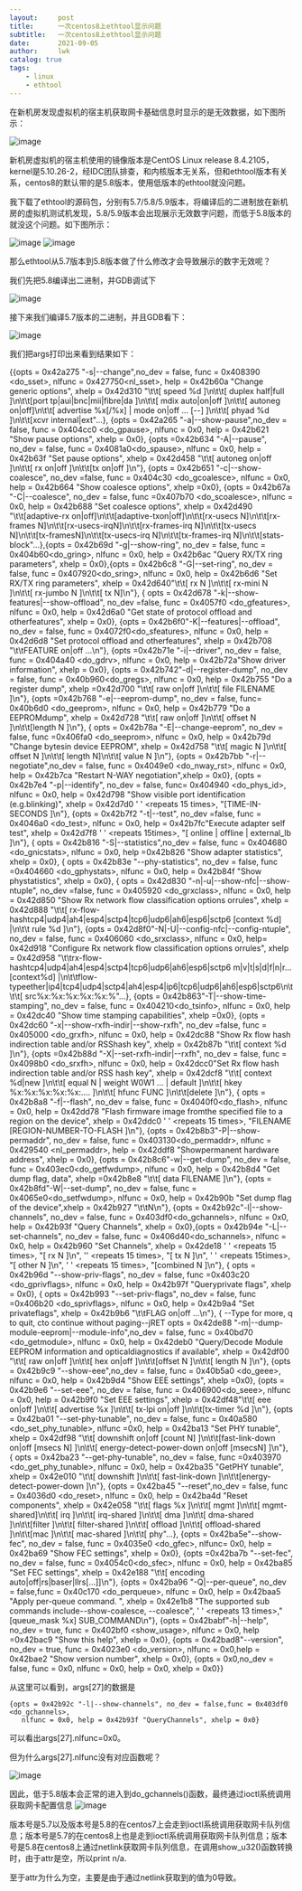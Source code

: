```yaml
---
layout:     post
title:      一次centos8上ethtool显示问题
subtitle:   一次centos8上ethtool显示问题
date:       2021-09-05
author:     lwk
catalog: true
tags:
    - linux
    - ethtool
---
```


在新机房发现虚拟机的宿主机获取网卡基础信息时显示的是无效数据，如下图所示：

![image](https://user-images.githubusercontent.com/36918717/177042628-4d59796b-c3a9-4768-8735-a9c6c52ba87e.png)

新机房虚拟机的宿主机使用的镜像版本是CentOS Linux release 8.4.2105，kernel是5.10.26-2，经IDC团队排查，和内核版本无关系，但和ethtool版本有关系，centos8的默认带的是5.8版本，使用低版本的ethtool就没问题。

我下载了ethtool的源码包，分别有5.7/5.8/5.9版本，将编译后的二进制放在新机房的虚拟机测试机发现，5.8/5.9版本会出现展示无效数字问题，而低于5.8版本的就没这个问题。如下图所示：

![image](https://user-images.githubusercontent.com/36918717/177042637-214b3d61-1906-4d1c-9030-79104963256a.png)
![image](https://user-images.githubusercontent.com/36918717/177042639-2b8d9f4f-4563-41d3-a549-20c3e8089e53.png)

那么ethtool从5.7版本到5.8版本做了什么修改才会导致展示的数字无效呢？

 我们先把5.8编译出二进制，并GDB调试下
 
 ![image](https://user-images.githubusercontent.com/36918717/177042651-fb90e591-632e-43a3-92d9-cbec2a0694e9.png)

接下来我们编译5.7版本的二进制，并且GDB看下：

![image](https://user-images.githubusercontent.com/36918717/177042657-21d0c4fc-2ff7-40f5-9a51-0c8986c17a9d.png)

我们把args打印出来看到结果如下：

{{opts = 0x42a275 "-s|--change",no_dev = false, func = 0x408390 <do_sset>, nlfunc = 0x427750<nl_sset>, help = 0x42b60a "Change generic options",
   xhelp = 0x42d310 "\t\t[ speed %d ]\n\t\t[ duplex half|full ]\n\t\t[port tp|aui|bnc|mii|fibre|da ]\n\t\t[ mdix auto|on|off ]\n\t\t[ autoneg on|off]\n\t\t[ advertise %x[/%x] | mode on|off ... [--] ]\n\t\t[ phyad %d ]\n\t\t[xcvr internal|ext"...}, {opts = 0x42a265 "-a|--show-pause",no_dev = false, func = 0x404cc0 <do_gpause>, nlfunc = 0x0,
   help = 0x42b621 "Show pause options", xhelp = 0x0}, {opts =0x42b634 "-A|--pause", no_dev = false, func = 0x4081a0<do_spause>, nlfunc = 0x0, help = 0x42b63f "Set pause options",
   xhelp = 0x42d458 "\t\t[ autoneg on|off ]\n\t\t[ rx on|off ]\n\t\t[tx on|off ]\n"}, {opts = 0x42b651 "-c|--show-coalesce", no_dev =false, func = 0x404c30 <do_gcoalesce>,
   nlfunc = 0x0, help = 0x42b664 "Show coalesce options", xhelp =0x0}, {opts = 0x42b67a "-C|--coalesce", no_dev = false, func =0x407b70 <do_scoalesce>, nlfunc = 0x0,
   help = 0x42b688 "Set coalesce options",
   xhelp = 0x42d490 "\t\t[adaptive-rx on|off]\n\t\t[adaptive-txon|off]\n\t\t[rx-usecs N]\n\t\t[rx-frames N]\n\t\t[rx-usecs-irqN]\n\t\t[rx-frames-irq N]\n\t\t[tx-usecs N]\n\t\t[tx-framesN]\n\t\t[tx-usecs-irq N]\n\t\t[tx-frames-irq N]\n\t\t[stats-block"...},{opts = 0x42b69d "-g|--show-ring", no_dev = false, func = 0x404b60<do_gring>, nlfunc = 0x0,
   help = 0x42b6ac "Query RX/TX ring parameters", xhelp = 0x0},{opts = 0x42b6c8 "-G|--set-ring", no_dev = false, func = 0x407920<do_sring>, nlfunc = 0x0,
   help = 0x42b6d6 "Set RX/TX ring parameters", xhelp = 0x42d640"\t\t[ rx N ]\n\t\t[ rx-mini N ]\n\t\t[ rx-jumbo N ]\n\t\t[ tx N]\n"}, {
   opts = 0x42d678 "-k|--show-features|--show-offload", no_dev =false, func = 0x4057f0 <do_gfeatures>, nlfunc = 0x0,
   help = 0x42d6a0 "Get state of protocol offload and otherfeatures", xhelp = 0x0}, {opts = 0x42b6f0"-K|--features|--offload", no_dev = false, func = 0x4072f0<do_sfeatures>,
   nlfunc = 0x0, help = 0x42d6d8 "Set protocol offload and otherfeatures", xhelp = 0x42b708 "\t\tFEATURE on|off ...\n"}, {opts =0x42b71e "-i|--driver", no_dev = false,
   func = 0x404a40 <do_gdrv>, nlfunc = 0x0, help = 0x42b72a"Show driver information", xhelp = 0x0}, {opts = 0x42b742"-d|--register-dump", no_dev = false, func = 0x40b960<do_gregs>,
   nlfunc = 0x0, help = 0x42b755 "Do a register dump", xhelp =0x42d700 "\t\t[ raw on|off ]\n\t\t[ file FILENAME ]\n"}, {opts =0x42b768 "-e|--eeprom-dump", no_dev = false,
    func= 0x40b6d0 <do_geeprom>, nlfunc = 0x0, help = 0x42b779 "Do a EEPROMdump", xhelp = 0x42d728 "\t\t[ raw on|off ]\n\t\t[ offset N ]\n\t\t[length N ]\n"}, {
   opts = 0x42b78a "-E|--change-eeprom", no_dev = false, func =0x406fa0 <do_seeprom>, nlfunc = 0x0, help = 0x42b79d "Change bytesin device EEPROM",
   xhelp = 0x42d758 "\t\t[ magic N ]\n\t\t[ offset N ]\n\t\t[ length N]\n\t\t[ value N ]\n"}, {opts = 0x42b7bb "-r|--negotiate",no_dev = false, func = 0x4049e0 <do_nway_rst>,
   nlfunc = 0x0, help = 0x42b7ca "Restart N-WAY negotiation",xhelp = 0x0}, {opts = 0x42b7e4 "-p|--identify", no_dev = false, func= 0x404940 <do_phys_id>, nlfunc = 0x0,
   help = 0x42d798 "Show visible port identification (e.g.blinking)", xhelp = 0x42d7d0 ' ' <repeats 15 times>, "[TIME-IN-SECONDS ]\n"}, {opts = 0x42b7f2 "-t|--test", no_dev =false,
   func = 0x4046a0 <do_test>, nlfunc = 0x0, help = 0x42b7fc"Execute adapter self test", xhelp = 0x42d7f8 ' ' <repeats 15times>, "[ online | offline | external_lb ]\n"}, {
    opts = 0x42b816 "-S|--statistics",no_dev = false, func = 0x404680 <do_gnicstats>, nlfunc = 0x0, help =0x42b826 "Show adapter statistics", xhelp = 0x0}, {
   opts = 0x42b83e "--phy-statistics", no_dev = false, func =0x404660 <do_gphystats>, nlfunc = 0x0, help = 0x42b84f "Show phystatistics", xhelp = 0x0}, {
   opts = 0x42d830 "-n|-u|--show-nfc|--show-ntuple", no_dev =false, func = 0x405920 <do_grxclass>, nlfunc = 0x0,
   help = 0x42d850 "Show Rx network flow classification options orrules",
    xhelp = 0x42d888 "\t\t[ rx-flow-hashtcp4|udp4|ah4|esp4|sctp4|tcp6|udp6|ah6|esp6|sctp6 [context %d] |\n\t\t  rule %d ]\n"}, {opts = 0x42d8f0"-N|-U|--config-nfc|--config-ntuple",
   no_dev = false, func = 0x406060 <do_srxclass>, nlfunc = 0x0, help= 0x42d918 "Configure Rx network flow classification options orrules",
   xhelp = 0x42d958 "\t\trx-flow-hashtcp4|udp4|ah4|esp4|sctp4|tcp6|udp6|ah6|esp6|sctp6 m|v|t|s|d|f|n|r... [context%d] |\n\t\tflow-typeether|ip4|tcp4|udp4|sctp4|ah4|esp4|ip6|tcp6|udp6|ah6|esp6|sctp6\n\t\t\t[ src%x:%x:%x:%x:%x:%"...}, {opts = 0x42b863"-T|--show-time-stamping", no_dev = false, func = 0x404210<do_tsinfo>, nlfunc = 0x0,
   help = 0x42dc40 "Show time stamping capabilities", xhelp =0x0}, {opts = 0x42dc60 "-x|--show-rxfh-indir|--show-rxfh", no_dev =false, func = 0x405000 <do_grxfh>, nlfunc = 0x0,
   help = 0x42dc88 "Show Rx flow hash indirection table and/or RSShash key", xhelp = 0x42b87b "\t\t[ context %d ]\n"}, {opts =0x42b88d "-X|--set-rxfh-indir|--rxfh", no_dev = false,
   func = 0x4098b0 <do_srxfh>, nlfunc = 0x0, help = 0x42dcc0"Set Rx flow hash indirection table and/or RSS hash key",
   xhelp = 0x42dcf8 "\t\t[ context %d|new ]\n\t\t[ equal N | weight W0W1 ... | default ]\n\t\t[ hkey %x:%x:%x:%x:%x:.... ]\n\t\t[ hfunc FUNC ]\n\t\t[delete ]\n"}, {
   opts = 0x42b8a8 "-f|--flash", no_dev = false, func = 0x4040f0<do_flash>, nlfunc = 0x0, help = 0x42dd78 "Flash firmware image fromthe specified file to a region on the device",
   xhelp = 0x42ddc0 ' ' <repeats 15 times>, "FILENAME [REGION-NUMBER-TO-FLASH ]\n"}, {opts = 0x42b8b3"-P|--show-permaddr", no_dev = false, func = 0x403130<do_permaddr>,
   nlfunc = 0x429540 <nl_permaddr>, help = 0x42ddf8 "Showpermanent hardware address", xhelp = 0x0}, {opts = 0x42b8c6"-w|--get-dump", no_dev = false, func = 0x403ec0<do_getfwdump>,
   nlfunc = 0x0, help = 0x42b8d4 "Get dump flag, data", xhelp =0x42b8e8 "\t\t[ data FILENAME ]\n"}, {opts = 0x42b8fd"-W|--set-dump", no_dev = false, func = 0x4065e0<do_setfwdump>,
   nlfunc = 0x0, help = 0x42b90b "Set dump flag of the device",xhelp = 0x42b927 "\t\tN\n"}, {opts = 0x42b92c"-l|--show-channels", no_dev = false, func = 0x403df0<do_gchannels>,
   nlfunc = 0x0, help = 0x42b93f "Query Channels", xhelp = 0x0},{opts = 0x42b94e "-L|--set-channels", no_dev = false, func = 0x406d40<do_schannels>, nlfunc = 0x0,
   help = 0x42b960 "Set Channels",
   xhelp = 0x42de18 ' ' <repeats 15 times>, "[ rx N ]\n", '' <repeats 15 times>, "[ tx N ]\n", ' ' <repeats 15times>, "[ other N ]\n", ' ' <repeats 15 times>, "[combined N ]\n"}, {
   opts = 0x42b96d "--show-priv-flags", no_dev = false, func =0x403c20 <do_gprivflags>, nlfunc = 0x0, help = 0x42b97f "Queryprivate flags", xhelp = 0x0}, {
   opts = 0x42b993 "--set-priv-flags", no_dev = false, func =0x406b20 <do_sprivflags>, nlfunc = 0x0, help = 0x42b9a4 "Set privateflags", xhelp = 0x42b9b6 "\t\tFLAG on|off ...\n"}, {
--Type <RET> for more, q to quit, cto continue without paging--jRET
   opts = 0x42de88 "-m|--dump-module-eeprom|--module-info",no_dev = false, func = 0x40bd70 <do_getmodule>, nlfunc = 0x0,
   help = 0x42deb0 "Query/Decode Module EEPROM information and opticaldiagnostics if available",
   xhelp = 0x42df00 "\t\t[ raw on|off ]\n\t\t[ hex on|off ]\n\t\t[offset N ]\n\t\t[ length N ]\n"}, {opts = 0x42b9c9 "--show-eee",no_dev = false, func = 0x40b5a0 <do_geee>,
   nlfunc = 0x0, help = 0x42b9d4 "Show EEE settings", xhelp =0x0}, {opts = 0x42b9e6 "--set-eee", no_dev = false, func = 0x406900<do_seee>, nlfunc = 0x0,
   help = 0x42b9f0 "Set EEE settings", xhelp = 0x42df48"\t\t[ eee on|off ]\n\t\t[ advertise %x ]\n\t\t[ tx-lpi on|off ]\n\t\t[tx-timer %d ]\n"}, {opts = 0x42ba01 "--set-phy-tunable",
   no_dev = false, func = 0x40a580 <do_set_phy_tunable>, nlfunc =0x0, help = 0x42ba13 "Set PHY tunable",
   xhelp = 0x42df98 "\t\t[ downshift on|off [count N] ]\n\t\t[fast-link-down on|off [msecs N] ]\n\t\t[ energy-detect-power-down on|off [msecsN] ]\n"}, {
   opts = 0x42ba23 "--get-phy-tunable", no_dev = false, func =0x403970 <do_get_phy_tunable>, nlfunc = 0x0, help = 0x42ba35 "GetPHY tunable",
   xhelp = 0x42e010 "\t\t[ downshift ]\n\t\t[ fast-link-down ]\n\t\t[energy-detect-power-down ]\n"}, {opts = 0x42ba45 "--reset",no_dev = false, func = 0x4036d0 <do_reset>,
   nlfunc = 0x0, help = 0x42ba4d "Reset components",
   xhelp = 0x42e058 "\t\t[ flags %x ]\n\t\t[ mgmt ]\n\t\t[ mgmt-shared]\n\t\t[ irq ]\n\t\t[ irq-shared ]\n\t\t[ dma ]\n\t\t[ dma-shared ]\n\t\t[filter ]\n\t\t[ filter-shared ]\n\t\t[ offload ]\n\t\t[ offload-shared ]\n\t\t[mac ]\n\t\t[ mac-shared ]\n\t\t[ phy"...}, {opts = 0x42ba5e"--show-fec", no_dev = false, func = 0x4035e0 <do_gfec>, nlfunc= 0x0,
   help = 0x42ba69 "Show FEC settings", xhelp = 0x0}, {opts =0x42ba7b "--set-fec", no_dev = false, func = 0x4054c0<do_sfec>, nlfunc = 0x0, help = 0x42ba85 "Set FEC settings",
   xhelp = 0x42e188 "\t\t[ encoding auto|off|rs|baser|llrs[...]]\n"}, {opts = 0x42ba96 "-Q|--per-queue", no_dev = false,func = 0x40c170 <do_perqueue>, nlfunc = 0x0,
   help = 0x42baa5 "Apply per-queue command. ",
   xhelp = 0x42e1b8 "The supported sub commands include--show-coalesce, --coalesce", ' ' <repeats 13 times>,"[queue_mask %x] SUB_COMMAND\n"}, {opts = 0x42babf"-h|--help",
   no_dev = true, func = 0x402bf0 <show_usage>, nlfunc = 0x0, help =0x42bac9 "Show this help", xhelp = 0x0}, {opts = 0x42bad8"--version", no_dev = true, func = 0x4023e0 <do_version>,
nlfunc = 0x0,help = 0x42bae2 "Show version number", xhelp = 0x0}, {opts = 0x0,no_dev = false, func = 0x0, nlfunc = 0x0, help = 0x0, xhelp = 0x0}}

 从这里可以看到，args[27]的数据是
 ```
 {opts = 0x42b92c "-l|--show-channels", no_dev = false,func = 0x403df0 <do_gchannels>,
    nlfunc = 0x0, help = 0x42b93f "QueryChannels", xhelp = 0x0}
 ```

可以看出args[27].nlfunc=0x0。

 

但为什么args[27].nlfunc没有对应函数呢？

![image](https://user-images.githubusercontent.com/36918717/177042678-fb4c689c-c0f6-4d3e-badc-64ff359f946b.png)

因此，低于5.8版本会正常的进入到do_gchannels()函数，最终通过ioctl系统调用获取网卡配置信息
![image](https://user-images.githubusercontent.com/36918717/177042688-ea000e86-4935-4bbe-9307-8c6787d21fd4.png)


版本号是5.7以及版本号是5.8的在centos7上会走到ioctl系统调用获取网卡队列信息；版本号是5.7的在centos8上也是走到ioctl系统调用获取网卡队列信息；版本号是5.8在centos8上通过netlink获取网卡队列信息，在调用show_u32()函数转换时，由于attr是空，所以print n/a.

至于attr为什么为空，主要是由于通过netlink获取到的值为0导致。





